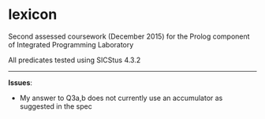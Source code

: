 # lexicon

Second assessed coursework (December 2015) for the Prolog component of
Integrated Programming Laboratory

All predicates tested using SICStus 4.3.2

---

**Issues**:
  - My answer to Q3a,b does not currently use an accumulator as suggested in the spec
